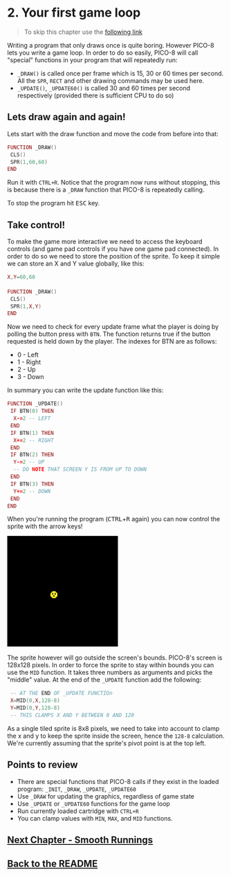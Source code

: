 # 2. Your first game loop

> To skip this chapter use the [following link](https://www.pico-8-edu.com/?c=AHB4YQDgAIkCAI8lr8cGhsUGRkHBrM5tjC7tzQ3ki0wu7A4lBSAdDG4_-g18FLzAG6yfcYJWwAHp5S9wulS4XiFNTn_FTCzkAc6fOL9K_3vyrHqAtBMPeIh7rrtpo9QL8e6K93GR9x15_yV0w4_rvA-dcJThK4zMbGyoErTpbX0hVxA7MnCsVgE=&g=wG6Aw-w06Cw-wsHQHQaAaAaw-wsXgaAaAaw-wsXg6Ew-wrHQHQqQqw-wy6Cw-w06A)

Writing a program that only draws once is quite boring. However PICO-8 lets you write a game loop. In order to do so easily, PICO-8 will call "special" functions in your program that will repeatedly run:

- `_DRAW()` is called once per frame which is 15, 30 or 60 times per second. All the `SPR`, `RECT` and other drawing commands may be used here.
- `_UPDATE()`, `_UPDATE60()` is called 30 and 60 times per second respectively (provided there is sufficient CPU to do so)

## Lets draw again and again!

Lets start with the draw function and move the code from before into that:

```lua
FUNCTION _DRAW()
 CLS()
 SPR(1,60,60)
END
```

Run it with `CTRL+R`. Notice that the program now runs without stopping, this is because there is a `_DRAW` function that PICO-8 is repeatedly calling.

To stop the program hit <kbd>ESC</kbd> key.

## Take control!

To make the game more interactive we need to access the keyboard controls (and game pad controls if you have one game pad connected). In order to do so we need to store the position of the sprite. To keep it simple we can store an X and Y value globally, like this:

```lua
X,Y=60,60

FUNCTION _DRAW()
 CLS()
 SPR(1,X,Y)
END
```

Now we need to check for every update frame what the player is doing by polling the button press with `BTN`. The function returns true if the button requested is held down by the player. The indexes for BTN are as follows:

- 0 - Left
- 1 - Right
- 2 - Up
- 3 - Down

In summary you can write the update function like this:

```lua
FUNCTION _UPDATE()
 IF BTN(0) THEN
  X-=2 -- LEFT
 END
 IF BTN(1) THEN
  X+=2 -- RIGHT
 END
 IF BTN(2) THEN
  Y-=2 -- UP
  -- DO NOTE THAT SCREEN Y IS FROM UP TO DOWN
 END
 IF BTN(3) THEN
  Y+=2 -- DOWN
 END
END
```

When you're running the program (<kbd>CTRL</kbd>+<kbd>R</kbd> again) you can now control the sprite with the arrow keys!

![A MOVING SPRITE](./assets/2-animation-moving-sprite.gif)

The sprite however will go outside the screen's bounds. PICO-8's screen is 128x128 pixels. In order to force the sprite to stay within bounds you can use the `MID` function. It takes three numbers as arguments and picks the "middle" value. At the end of the `_UPDATE` function add the following:

```lua
 -- AT THE END OF _UPDATE FUNCTIOn
 X=MID(0,X,128-8)
 Y=MID(0,Y,128-8)
 -- THIS CLAMPS X AND Y BETWEEN 0 AND 120
```

As a single tiled sprite is 8x8 pixels, we need to take into account to clamp the x and y to keep the sprite inside the screen, hence the `128-8` calculation. We're currently assuming that the sprite's pivot point is at the top left.

## Points to review

- There are special functions that PICO-8 calls if they exist in the loaded program: `_INIT`, `_DRAW`, `_UPDATE`, `_UPDATE60`
- Use `_DRAW` for updating the graphics, regardless of game state
- Use `_UPDATE` or `_UPDATE60` functions for the game loop
- Run currently loaded cartridge with `CTRL+R`
- You can clamp values with `MIN`, `MAX`, and `MID` functions.

## [Next Chapter - Smooth Runnings](./3-smooth-runnings.md)

## [Back to the README](./README.md)

